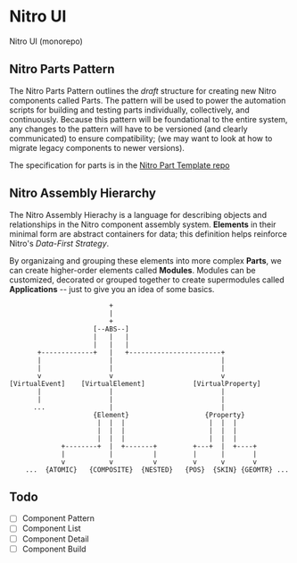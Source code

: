 # Nitro UI
Nitro UI (monorepo)


## Nitro Parts Pattern 

The Nitro Parts Pattern outlines the *draft* structure for creating new Nitro components called Parts. The pattern will be used to power  the automation scripts for building and testing parts individually, collectively, and continuously. Because this pattern will be foundational to the entire system, any changes to the pattern will have to be versioned (and clearly communicated) to ensure compatibility; (we may want to look at how to migrate legacy components to newer versions).

The specification for parts is in the [Nitro Part Template repo](https://github.com/nitroUI/nitro-part-template/blob/master/README.md)


## Nitro Assembly Hierarchy 

The Nitro Assembly Hierachy is a language for describing objects and relationships in the Nitro component assembly system. **Elements** in their minimal form are abstract containers for data; this definition helps reinforce Nitro's *Data-First Strategy*. 

By organizaing and grouping these elements into more complex **Parts**, we can create higher-order elements called **Modules**. Modules can be customized, decorated or grouped together to create supermodules called **Applications** -- just to give you an idea of some basics.

```
                         +
                         |
                         +
                     [--ABS--]
                     |   |   |
                     |   |   |
       +-------------+   |   +-----------------------+
       |                 |                           |
       |                 |                           |
       v                 v                           v
[VirtualEvent]    [VirtualElement]            [VirtualProperty]
       |                 |                           |
       |                 |                           |
      ...                |                           |
                     {Element}                   {Property}
                      |  |  |                     |  |  |
                      |  |  |                     |  |  |
                      |  |  |                     |  |  |
             +--------+  |  +-------+         +---+  |  +----+
             |           |          |         |      |       |
             v           v          v         v      v       v
    ...  {ATOMIC}   {COMPOSITE}  {NESTED}   {POS}  {SKIN} {GEOMTR} ...

```

## Todo
- [ ] Component Pattern
- [ ] Component List
- [ ] Component Detail
- [ ] Component Build

